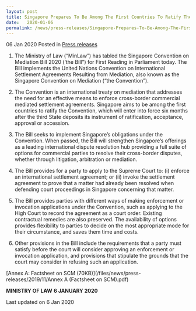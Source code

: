 ```yaml
---
layout: post
title: Singapore Prepares To Be Among The First Countries To Ratify The Singapore Convention On Mediation
date:   2020-01-06
permalink: /news/press-releases/Singapore-Prepares-To-Be-Among-The-First-Countries-To-Ratify-The-Singapore-Convention-On-Mediation
---
```


06 Jan 2020 Posted in [Press releases](/news/press-releases)

1.	The Ministry of Law (“MinLaw”) has tabled the Singapore Convention on Mediation Bill 2020 (‘the Bill”) for First Reading in Parliament today. The Bill implements the United Nations Convention on International Settlement Agreements Resulting from Mediation, also known as the Singapore Convention on Mediation (“the Convention”).  

2.	The Convention is an international treaty on mediation that addresses the need for an effective means to enforce cross-border commercial mediated settlement agreements. Singapore aims to be among the first countries to ratify the Convention, which will enter into force six months after the third State deposits its instrument of ratification, acceptance, approval or accession.

3.	The Bill seeks to implement Singapore’s obligations under the Convention. When passed, the Bill will strengthen Singapore’s offerings as a leading international dispute resolution hub providing a full suite of options for commercial parties to resolve their cross-border disputes, whether through litigation, arbitration or mediation.

4.	The Bill provides for a party to apply to the Supreme Court to: (i) enforce an international settlement agreement; or (ii) invoke the settlement agreement to prove that a matter had already been resolved when defending court proceedings in Singapore concerning that matter.

5.	The Bill provides parties with different ways of making enforcement or invocation applications under the Convention, such as applying to the High Court to record the agreement as a court order. Existing contractual remedies are also preserved. The availability of options provides flexibility to parties to decide on the most appropriate mode for their circumstance, and saves them time and costs.  

6.	Other provisions in the Bill include the requirements that a party must satisfy before the court will consider approving an enforcement or invocation application, and provisions that stipulate the grounds that the court may consider in refusing such an application.

[Annex A: Factsheet on SCM (70KB)](/files/news/press-releases/2019/11/Annex A (Factsheet on SCM).pdf)   

<b>MINISTRY OF LAW</b>
<b>6 JANUARY 2020</b>

<p class="right-side-updated">Last updated on 6 Jan 2020</p>
